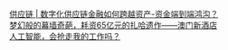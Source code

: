   
[供应链 | 数字化供应链金融如何跨越资产-资金端到端鸿沟？](http://www.dianyue.me/archives/873/c9dv7zih6uiol5wt/)  
[梦幻般的幕墙奇葩，耗资65亿元的扎哈遗作——澳门新酒店](http://www.dianyue.me/archives/848/ois8mjrhblcj277k/)  
[人工智能，会抢走我的工作吗？](http://www.dianyue.me/archives/076/8nrdo8n1a4pdi5qa/)